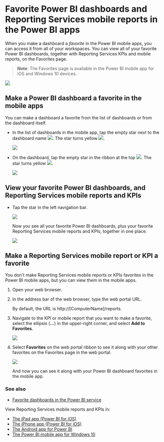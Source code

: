 <properties 
   pageTitle="Favorite Power BI dashboards and Reporting Services mobile reports in the Power BI apps"
   description="Read about making and viewing your favorite Power BI dashboards, along with Reporting Services KPIs and mobile reports, in the Power BI mobile apps."
   services="powerbi" 
   documentationCenter="" 
   authors="maggiesMSFT" 
   manager="mblythe" 
   backup=""
   editor=""
   tags=""
   qualityFocus="no"
   qualityDate=""/>
 
<tags
   ms.service="powerbi"
   ms.devlang="NA"
   ms.topic="article"
   ms.tgt_pltfrm="NA"
   ms.workload="powerbi"
   ms.date="09/09/2016"
   ms.author="maggies"/>

# Favorite Power BI dashboards and Reporting Services mobile reports in the Power BI apps 

When you make a dashboard a *favorite* in the Power BI mobile apps, you can access it from all of your workspaces. You can view all of your favorite Power BI dashboards, together with Reporting Services KPIs and mobile reports, on the Favorites page.

> **Note**: The Favorites page is available in the Power BI mobile app for iOS and Windows 10 devices.
 
![](media/powerbi-mobile-favorites/power-bi-mobile-favorites-no-callouts.png)

## Make a Power BI dashboard a favorite in the mobile apps
You can make a dashboard a favorite from the list of dashboards or from the dashboard itself.

* In the list of dashboards in the mobile app, tap the empty star next to the dashboard name ![](media/powerbi-mobile-favorites/power-bi-mobile-not-favorite-icon.png). The star turns yellow ![](media/powerbi-mobile-favorites/power-bi-mobile-yes-favorite-icon.png).

    ![](media/powerbi-mobile-favorites/power-bi-mobile-make-dashboard-favorite.png)

* On the dashboard, tap the empty star in the ribbon at the top ![](media/powerbi-mobile-favorites/power-bi-mobile-not-favorite-icon.png). The star turns yellow ![](media/powerbi-mobile-favorites/power-bi-mobile-yes-favorite-icon.png).

    ![](media/powerbi-mobile-favorites/power-bi-mobile-favorite-selected.png)

## View your favorite Power BI dashboards, and Reporting Services mobile reports and KPIs

*   Tap the star in the left navigation bar.

    ![](media/powerbi-mobile-favorites/power-bi-mobile-favorite-pane.png)

    Now you see all your favorite Power BI dashboards, plus your favorite Reporting Services mobile reports and KPIs, together in one place.

    ![](media/powerbi-mobile-favorites/power-bi-mobile-favorites.png)

## Make a Reporting Services mobile report or KPI a favorite

You don't make Reporting Services mobile reports or KPIs favorites in the Power BI mobile apps, but you can view them in the mobile apps. 

1. Open your web browser. 

2. In the address bar of the web browser, type the web portal URL.
 
    By default, the URL is http://[ComputerName]/reports.

1. Navigate to the KPI or mobile report that you want to make a favorite, select the ellipsis (**…**) in the upper-right corner, and select **Add to Favorites**.

    ![](media/powerbi-mobile-favorites/power-bi-reporting-services-make-favorite-kpi.png)

2. Select **Favorites** on the web portal ribbon to see it along with your other favorites on the Favorites page in the web portal.

    ![](media/powerbi-mobile-favorites/power-bi-reporting-services-favorites.png)

    And now you can see it along with your Power BI dashboard favorites in the mobile app.

### See also

* [Favorite dashboards in the Power BI service](powerbi-service-favorite-dashboards.md) 

View Reporting Services mobile reports and KPIs in: 

* [The iPad app (Power BI for iOS)](powerbi-mobile-ipad-kpis-mobile-reports.md)
* [The iPhone app (Power BI for iOS)](powerbi-mobile-iphone-kpis-mobile-reports.md)
* [The Android app for Power BI](powerbi-mobile-android-kpis-mobile-reports.md)
* [The Power BI mobile app for Windows 10](powerbi-mobile-win10-kpis-mobile-reports.md)

